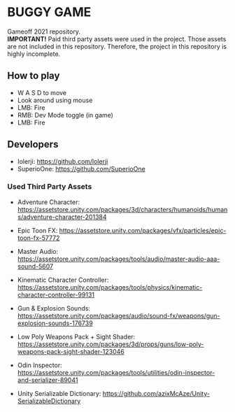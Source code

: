 # BUGGY GAME

Gameoff 2021 repository.   
**IMPORTANT!** Paid third party assets were used in the project. Those assets are not included in this repository. Therefore, the project in this repository is highly incomplete.

## How to play

* W A S D to move
* Look around using mouse
* LMB: Fire
* RMB: Dev Mode toggle (in game)
* LMB: Fire

## Developers

* lolerji: https://github.com/lolerji
* SuperioOne: https://github.com/SuperioOne

### Used Third Party Assets

* Adventure Character: https://assetstore.unity.com/packages/3d/characters/humanoids/humans/adventure-character-201384

* Epic Toon FX: https://assetstore.unity.com/packages/vfx/particles/epic-toon-fx-57772

* Master Audio: https://assetstore.unity.com/packages/tools/audio/master-audio-aaa-sound-5607

* Kinematic Character Controller: https://assetstore.unity.com/packages/tools/physics/kinematic-character-controller-99131

* Gun & Explosion Sounds: https://assetstore.unity.com/packages/audio/sound-fx/weapons/gun-explosion-sounds-176739

* Low Poly Weapons Pack + Sight Shader: https://assetstore.unity.com/packages/3d/props/guns/low-poly-weapons-pack-sight-shader-123046

* Odin Inspector: https://assetstore.unity.com/packages/tools/utilities/odin-inspector-and-serializer-89041

* Unity Serializable Dictionary: https://github.com/azixMcAze/Unity-SerializableDictionary